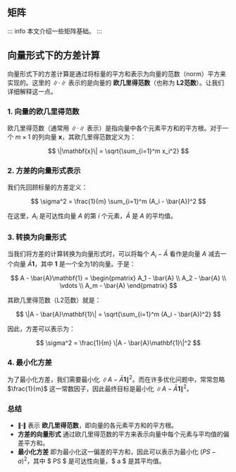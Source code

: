 ## 矩阵

::: info
本文介绍一些矩阵基础。
:::

## 向量形式下的方差计算
向量形式下的方差计算是通过将标量的平方和表示为向量的范数（norm）平方来实现的。这里的 $\| \cdot \|$ 表示的是向量的 **欧几里得范数**（也称为 **L2范数**）。让我们详细解释这一点。

### 1. 向量的欧几里得范数
欧几里得范数（通常用 $\| \cdot \|$ 表示）是指向量中各个元素平方和的平方根。对于一个 $m \times 1$ 的列向量 $\mathbf{x}$，其欧几里得范数定义为：

$$
\|\mathbf{x}\| = \sqrt{\sum_{i=1}^m x_i^2}
$$

### 2. 方差的向量形式表示
我们先回顾标量的方差定义：

$$
\sigma^2 = \frac{1}{m} \sum_{i=1}^m (A_i - \bar{A})^2
$$

在这里，$A_i$ 是可达性向量 $A$ 的第 $i$ 个元素，$\bar{A}$ 是 $A$ 的平均值。

### 3. 转换为向量形式
当我们将方差的计算转换为向量形式时，可以将每个 $A_i - \bar{A}$ 看作是向量 $A$ 减去一个向量 $\bar{A}\mathbf{1}$，其中 $\mathbf{1}$ 是一个全为1的向量。于是：

$$
A - \bar{A}\mathbf{1} = \begin{pmatrix} A_1 - \bar{A} \\ A_2 - \bar{A} \\ \vdots \\ A_m - \bar{A} \end{pmatrix}
$$

其欧几里得范数（L2范数）就是：

$$
\|A - \bar{A}\mathbf{1}\| = \sqrt{\sum_{i=1}^m (A_i - \bar{A})^2}
$$

因此，方差可以表示为：

$$
\sigma^2 = \frac{1}{m} \|A - \bar{A}\mathbf{1}\|^2
$$

### 4. 最小化方差
为了最小化方差，我们需要最小化 $\|A - \bar{A}\mathbf{1}\|^2$。而在许多优化问题中，常常忽略 $\frac{1}{m}$ 这一常数因子，因此最终目标是最小化 $\|A - \bar{A}\mathbf{1}\|^2$。

### 总结
- **$\|\cdot\|$** 表示 **欧几里得范数**，即向量的各元素平方和的平方根。
- **方差的向量形式** 通过欧几里得范数的平方来表示向量中每个元素与平均值的偏差平方和。
- **最小化方差** 即为最小化这一偏差的平方和，因此可以表示为最小化 $(PS - a)^2$，其中 $ PS $ 是可达性向量，$ a $ 是其平均值。